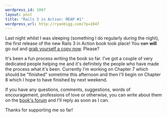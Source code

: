 ```yaml
--- 
wordpress_id: 1047
layout: post
title: "Rails 3 in Action: MEAP #1"
wordpress_url: http://ryanbigg.com/?p=1047
---
```

Last night whilst I was sleeping (something I do regularly during the night), the first release of the new Rails 3 in Action book took place! You <s>can</s> <strong>will</strong> go out and <a href='http://manning.com/katz'>grab yourself a copy now</a>. Please?

It's been a fun process writing the book so far. I've got a couple of very dedicated people helping me and it's definitely the people who have made the process what it's been. Currently I'm working on Chapter 7 which should be "finished" sometime this afternoon and then I'll begin on Chapter 8 which I hope to have finished by next weekend.

If you have any questions, comments, suggestions, words of encouragement, professions of love or otherwise, you can write about them on the <a href='http://www.manning-sandbox.com/forum.jspa?forumID=541'>book's forum</a> and I'll reply as soon as I can.

Thanks for supporting me so far!

